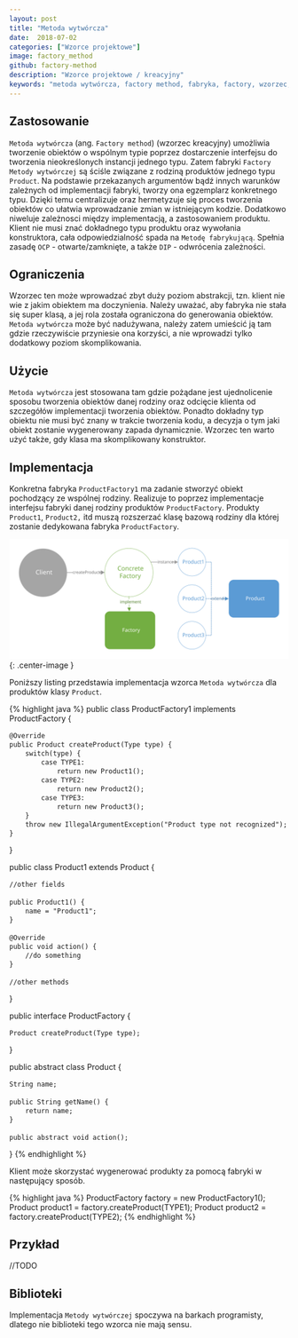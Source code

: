 ```yaml
---
layout: post
title: "Metoda wytwórcza"
date:  2018-07-02
categories: ["Wzorce projektowe"]
image: factory_method
github: factory-method
description: "Wzorce projektowe / kreacyjny"
keywords: "metoda wytwórcza, factory method, fabryka, factory, wzorzec, wzorce projektowe, wzorzec kreacyjny, design patterns, android, java, programowanie, programming"
---
```


## Zastosowanie
`Metoda wytwórcza` (ang. `Factory method`) (wzorzec kreacyjny) umożliwia tworzenie obiektów o wspólnym typie poprzez dostarczenie interfejsu do tworzenia nieokreślonych instancji jednego typu. Zatem fabryki `Factory` `Metody wytwórczej` są ściśle związane z rodziną produktów jednego typu `Product`. Na podstawie przekazanych argumentów bądź innych warunków zależnych od implementacji fabryki, tworzy ona egzemplarz konkretnego typu. Dzięki temu centralizuje oraz hermetyzuje się proces tworzenia obiektów co ułatwia wprowadzanie zmian w istniejącym kodzie. Dodatkowo niweluje zależnosci między implementacją, a zastosowaniem produktu. Klient nie musi znać dokładnego typu produktu oraz wywołania konstruktora, cała odpowiedzialność spada na `Metodę fabrykującą`. Spełnia zasadę `OCP` - otwarte/zamknięte, a także `DIP` - odwrócenia zależności.

## Ograniczenia
Wzorzec ten może wprowadzać zbyt duży poziom abstrakcji, tzn. klient nie wie z jakim obiektem ma doczynienia. Należy uważać, aby fabryka nie stała się super klasą, a jej rola została ograniczona do generowania obiektów. `Metoda wytwórcza` może być nadużywana, należy zatem umieścić ją tam gdzie rzeczywiście przyniesie ona korzyści, a nie wprowadzi tylko dodatkowy poziom skomplikowania.

## Użycie
`Metoda wytwórcza` jest stosowana tam gdzie pożądane jest ujednolicenie sposobu tworzenia obiektów danej rodziny oraz odcięcie klienta od szczegółów implementacji tworzenia obiektów. Ponadto dokładny typ obiektu nie musi być znany w trakcie tworzenia kodu, a decyzja o tym jaki obiekt zostanie wygenerowany zapada dynamicznie. Wzorzec ten warto użyć także, gdy klasa ma skomplikowany konstruktor.

## Implementacja
Konkretna fabryka `ProductFactory1` ma zadanie stworzyć obiekt pochodzący ze wspólnej rodziny. Realizuje to poprzez implementacje interfejsu fabryki danej rodziny produktów `ProductFactory`. Produkty `Product1`, `Product2,` itd muszą rozszerzać klasę bazową rodziny dla której zostanie dedykowana fabryka `ProductFactory`.

![Metoda wytwórcza diagram](/assets/img/diagrams/factory_method.svg){: .center-image }

Poniższy listing przedstawia implementacja wzorca `Metoda wytwórcza` dla produktów klasy `Product`.

{% highlight java %}
public class ProductFactory1 implements ProductFactory {
	
	@Override
	public Product createProduct(Type type) {
		switch(type) {
			case TYPE1: 
				return new Product1();
			case TYPE2:
				return new Product2();
			case TYPE3:
				return new Product3();
		}
		throw new IllegalArgumentException("Product type not recognized");
	}
}

public class Product1 extends Product {
	
	//other fields

	public Product1() {
		name = "Product1";
	}

	@Override
	public void action() {
		//do something
	}

	//other methods
}

public interface ProductFactory {
	
	Product createProduct(Type type);
}

public abstract class Product {

	String name;
	
	public String getName() {
		return name;
	}

	public abstract void action();
}
{% endhighlight %}

Klient może skorzystać wygenerować produkty za pomocą fabryki w następujący sposób.

{% highlight java %}
ProductFactory factory = new ProductFactory1();
Product product1 = factory.createProduct(TYPE1);
Product product2 = factory.createProduct(TYPE2);
{% endhighlight %}

## Przykład
//TODO

## Biblioteki
Implementacja `Metody wytwórczej` spoczywa na barkach programisty, dlatego nie biblioteki tego wzorca nie mają sensu.
